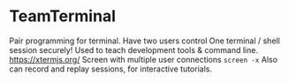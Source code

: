 # TeamTerminal
Pair programming for terminal. Have two users control One terminal / shell session securely! Used to teach development tools &amp; command line. https://xtermjs.org/ Screen with multiple user connections `screen -x` Also can record and replay sessions, for interactive tutorials.
